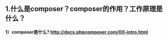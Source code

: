 ## 1.什么是composer？composer的作用？工作原理是什么？
#### 1）composer是什么? http://docs.phpcomposer.com/00-intro.html

